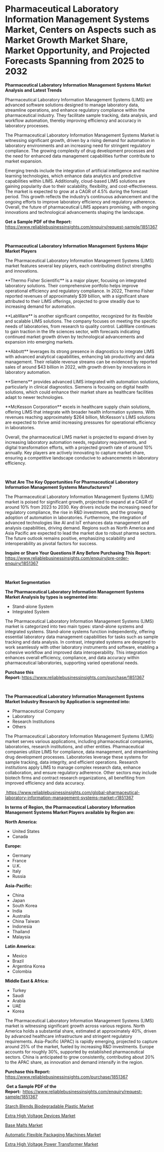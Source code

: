 <p><h1>Pharmaceutical Laboratory Information Management Systems Market, Centers on Aspects such as Market Growth Market Share, Market Opportunity, and Projected Forecasts Spanning from 2025 to 2032</h1></p><p><strong>Pharmaceutical Laboratory Information Management Systems Market Analysis and Latest Trends</strong></p>
<p><p>Pharmaceutical Laboratory Information Management Systems (LIMS) are advanced software solutions designed to manage laboratory data, streamline operations, and enhance regulatory compliance within the pharmaceutical industry. They facilitate sample tracking, data analysis, and workflow automation, thereby improving efficiency and accuracy in laboratory processes. </p><p>The Pharmaceutical Laboratory Information Management Systems Market is witnessing significant growth, driven by a rising demand for automation in laboratory environments and an increasing need for stringent regulatory compliance. The growing complexity of drug development processes and the need for enhanced data management capabilities further contribute to market expansion. </p><p>Emerging trends include the integration of artificial intelligence and machine learning technologies, which enhance data analytics and predictive capabilities within LIMS. Additionally, cloud-based LIMS solutions are gaining popularity due to their scalability, flexibility, and cost-effectiveness. The market is expected to grow at a CAGR of 4.5% during the forecast period. This growth reflects the industry’s continuous advancement and the ongoing efforts to improve laboratory efficiency and regulatory adherence. Overall, the future of pharmaceutical LIMS appears promising, with ongoing innovations and technological advancements shaping the landscape.</p></p>
<p><strong>Get a Sample PDF of the Report:&nbsp;</strong> <a href="https://www.reliablebusinessinsights.com/enquiry/request-sample/1851367?utm_campaign=1091&utm_medium=2&utm_source=Github&utm_content=ia&utm_term=07012025&utm_id=pharmaceutical-laboratory-information-management-systems">https://www.reliablebusinessinsights.com/enquiry/request-sample/1851367</a></p>
<p>&nbsp;</p>
<p><strong>Pharmaceutical Laboratory Information Management Systems Major Market Players</strong></p>
<p><p>The Pharmaceutical Laboratory Information Management Systems (LIMS) market features several key players, each contributing distinct strengths and innovations. </p><p>**Thermo Fisher Scientific** is a major player, focusing on integrated laboratory solutions. Their comprehensive portfolio helps improve operational efficiency and regulatory compliance. In 2022, Thermo Fisher reported revenues of approximately $39 billion, with a significant share attributed to their LIMS offerings, projected to grow steadily due to increasing demand for automation.</p><p>**LabWare** is another significant competitor, recognized for its flexible and scalable LIMS solutions. The company focuses on meeting the specific needs of laboratories, from research to quality control. LabWare continues to gain traction in the life sciences sector, with forecasts indicating continued market growth driven by technological advancements and expansion into emerging markets.</p><p>**Abbott** leverages its strong presence in diagnostics to integrate LIMS with advanced analytical capabilities, enhancing lab productivity and data management. Their reliable revenue streams can be evidenced by reported sales of around $43 billion in 2022, with growth driven by innovations in laboratory automation.</p><p>**Siemens** provides advanced LIMS integrated with automation solutions, particularly in clinical diagnostics. Siemens is focusing on digital health solutions, which could enhance their market share as healthcare facilities adapt to newer technologies. </p><p>**McKesson Corporation** excels in healthcare supply chain solutions, offering LIMS that integrate with broader health information systems. With revenues reaching approximately $264 billion, McKesson's LIMS solutions are expected to thrive amid increasing pressures for operational efficiency in laboratories.</p><p>Overall, the pharmaceutical LIMS market is projected to expand driven by increasing laboratory automation needs, regulatory requirements, and digital transformation efforts, with a projected growth rate of around 10% annually. Key players are actively innovating to capture market share, ensuring a competitive landscape conducive to advancements in laboratory efficiency.</p></p>
<p>&nbsp;</p>
<p><strong>What Are The Key Opportunities For Pharmaceutical Laboratory Information Management Systems Manufacturers?</strong></p>
<p><p>The Pharmaceutical Laboratory Information Management Systems (LIMS) market is poised for significant growth, projected to expand at a CAGR of around 10% from 2023 to 2030. Key drivers include the increasing need for regulatory compliance, the rise in R&D investments, and the growing adoption of automation in laboratories. Furthermore, the integration of advanced technologies like AI and IoT enhances data management and analysis capabilities, driving demand. Regions such as North America and Asia Pacific are expected to lead the market due to robust pharma sectors. The future outlook remains positive, emphasizing scalability and interoperability as pivotal factors for success.</p></p>
<p><strong>Inquire or Share Your Questions If Any Before Purchasing This Report:</strong> <a href="https://www.reliablebusinessinsights.com/enquiry/pre-order-enquiry/1851367?utm_campaign=1091&utm_medium=2&utm_source=Github&utm_content=ia&utm_term=07012025&utm_id=pharmaceutical-laboratory-information-management-systems">https://www.reliablebusinessinsights.com/enquiry/pre-order-enquiry/1851367</a></p>
<p>&nbsp;</p>
<p><strong>Market Segmentation</strong></p>
<p><strong>The Pharmaceutical Laboratory Information Management Systems Market Analysis by types is segmented into:</strong></p>
<p><ul><li>Stand-alone System</li><li>Integrated System</li></ul></p>
<p><p>The Pharmaceutical Laboratory Information Management Systems (LIMS) market is categorized into two main types: stand-alone systems and integrated systems. Stand-alone systems function independently, offering essential laboratory data management capabilities for tasks such as sample tracking and data analysis. In contrast, integrated systems are designed to work seamlessly with other laboratory instruments and software, enabling a cohesive workflow and improved data interoperability. This integration enhances overall efficiency, compliance, and data accuracy within pharmaceutical laboratories, supporting varied operational needs.</p></p>
<p><strong>Purchase this Report:&nbsp;</strong><a href="https://www.reliablebusinessinsights.com/purchase/1851367?utm_campaign=1091&utm_medium=2&utm_source=Github&utm_content=ia&utm_term=07012025&utm_id=pharmaceutical-laboratory-information-management-systems">https://www.reliablebusinessinsights.com/purchase/1851367</a></p>
<p>&nbsp;</p>
<p><strong>The Pharmaceutical Laboratory Information Management Systems Market Industry Research by Application is segmented into:</strong></p>
<p><ul><li>Pharmaceutical Company</li><li>Laboratory</li><li>Research Institutions</li><li>Others</li></ul></p>
<p><p>The Pharmaceutical Laboratory Information Management Systems (LIMS) market serves various applications, including pharmaceutical companies, laboratories, research institutions, and other entities. Pharmaceutical companies utilize LIMS for compliance, data management, and streamlining drug development processes. Laboratories leverage these systems for sample tracking, data integrity, and efficient operations. Research institutions apply LIMS to manage complex research data, enhance collaboration, and ensure regulatory adherence. Other sectors may include biotech firms and contract research organizations, all benefiting from improved efficiency and data accuracy.</p></p>
<p><a href="https://www.reliablebusinessinsights.com/global-pharmaceutical-laboratory-information-management-systems-market-r1851367?utm_campaign=1091&utm_medium=2&utm_source=Github&utm_content=ia&utm_term=07012025&utm_id=pharmaceutical-laboratory-information-management-systems">&nbsp;https://www.reliablebusinessinsights.com/global-pharmaceutical-laboratory-information-management-systems-market-r1851367</a></p>
<p><strong>In terms of Region, the Pharmaceutical Laboratory Information Management Systems Market Players available by Region are:</strong></p>
<p>
    <p> <strong> North America: </strong>
        <ul>
            <li>United States</li>
            <li>Canada</li>
        </ul>
        </p> 
    <p> <strong> Europe: </strong>
        <ul>
            <li>Germany</li>
            <li>France</li>
            <li>U.K.</li>
            <li>Italy</li>
            <li>Russia</li>
        </ul>
        </p> 
    <p> <strong> Asia-Pacific: </strong>
        <ul>
            <li>China</li>
            <li>Japan</li>
            <li>South Korea</li>
            <li>India</li>
            <li>Australia</li>
            <li>China Taiwan</li>
            <li>Indonesia</li>
            <li>Thailand</li>
            <li>Malaysia</li>
        </ul>
        </p> 
    <p> <strong> Latin America: </strong>
        <ul>
            <li>Mexico</li>
            <li>Brazil</li>
            <li>Argentina Korea</li>
            <li>Colombia</li>
        </ul>
        </p> 
    <p> <strong> Middle East & Africa: </strong>
        <ul>
            <li>Turkey</li>
            <li>Saudi</li>
            <li>Arabia</li>
            <li>UAE</li>
            <li>Korea</li>
        </ul>
    </p>
    </p>
<p><p>The Pharmaceutical Laboratory Information Management Systems (LIMS) market is witnessing significant growth across various regions. North America holds a substantial share, estimated at approximately 40%, driven by advanced healthcare infrastructure and stringent regulatory requirements. Asia-Pacific (APAC) is rapidly emerging, projected to capture around 25% of the market, fueled by increasing R&D investments. Europe accounts for roughly 30%, supported by established pharmaceutical sectors. China is anticipated to grow consistently, contributing about 20% to the APAC share, as innovation and demand intensify in the region.</p></p>
<p><strong>Purchase this Report: </strong><a href="https://www.reliablebusinessinsights.com/purchase/1851367?utm_campaign=1091&utm_medium=2&utm_source=Github&utm_content=ia&utm_term=07012025&utm_id=pharmaceutical-laboratory-information-management-systems">https://www.reliablebusinessinsights.com/purchase/1851367</a></p>
<p>&nbsp;<strong>Get a Sample PDF of the Report:&nbsp;&nbsp;</strong><a href="https://www.reliablebusinessinsights.com/enquiry/request-sample/1851367?utm_campaign=1091&utm_medium=2&utm_source=Github&utm_content=ia&utm_term=07012025&utm_id=pharmaceutical-laboratory-information-management-systems">https://www.reliablebusinessinsights.com/enquiry/request-sample/1851367</a></p>
<p><strong></strong></p>
<p><p><a href="https://github.com/edacruz6/Market-Research-Report-List-1/blob/main/starch-blends-biodegradable-plastic-market.md?utm_campaign=1091&utm_medium=2&utm_source=Github&utm_content=ia&utm_term=07012025&utm_id=pharmaceutical-laboratory-information-management-systems">Starch Blends Biodegradable Plastic Market</a></p><p><a href="https://www.linkedin.com/pulse/exploring-growth-potential-extra-high-voltage-devices-market-eqnff?utm_campaign=1091&utm_medium=2&utm_source=Github&utm_content=ia&utm_term=07012025&utm_id=pharmaceutical-laboratory-information-management-systems">Extra High Voltage Devices Market</a></p><p><a href="https://www.linkedin.com/pulse/market-growth-forecast-base-malts-industry-expected-10-cagr-mjt1f?utm_campaign=1091&utm_medium=2&utm_source=Github&utm_content=ia&utm_term=07012025&utm_id=pharmaceutical-laboratory-information-management-systems">Base Malts Market</a></p><p><a href="https://github.com/princessbartram3/Market-Research-Report-List-1/blob/main/automatic-flexible-packaging-machines-market.md?utm_campaign=1091&utm_medium=2&utm_source=Github&utm_content=ia&utm_term=07012025&utm_id=pharmaceutical-laboratory-information-management-systems">Automatic Flexible Packaging Machines Market</a></p><p><a href="https://www.linkedin.com/pulse/comprehensive-study-extra-high-voltage-power-transformer-bevvf?utm_campaign=1091&utm_medium=2&utm_source=Github&utm_content=ia&utm_term=07012025&utm_id=pharmaceutical-laboratory-information-management-systems">Extra High Voltage Power Transformer Market</a></p></p>